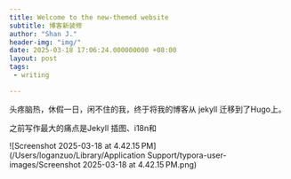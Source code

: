 ```yaml
---
title: Welcome to the new-themed website
subtitle: 博客新装修
author: "Shan J."
header-img: "img/"
date: 2025-03-18 17:06:24.000000000 +08:00
layout: post
tags:
 - writing

---
```




头疼脑热，休假一日，闲不住的我，终于将我的博客从 jekyll 迁移到了Hugo上。

之前写作最大的痛点是Jekyll 插图、i18n和

![Screenshot 2025-03-18 at 4.42.15 PM](/Users/loganzuo/Library/Application Support/typora-user-images/Screenshot 2025-03-18 at 4.42.15 PM.png)